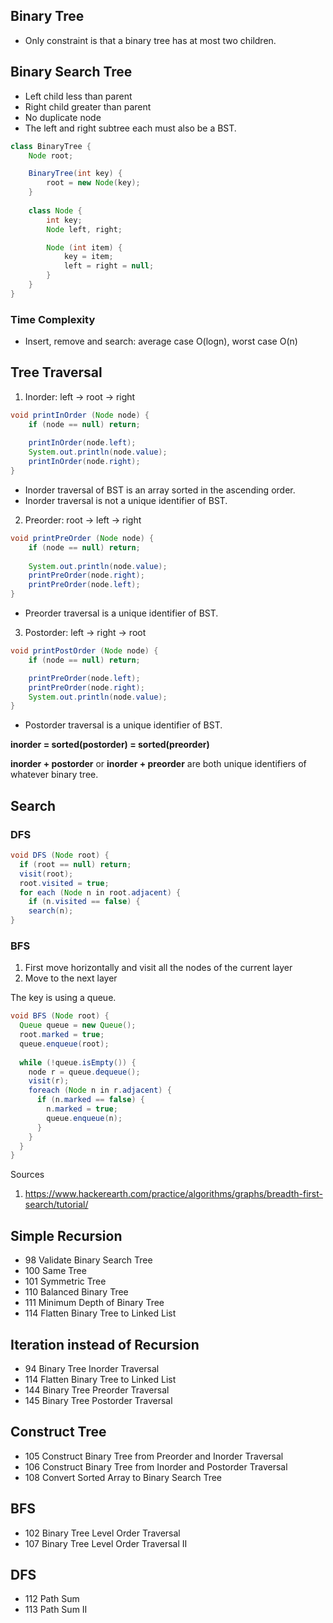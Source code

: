 ## Binary Tree
* Only constraint is that a binary tree has at most two children.

## Binary Search Tree
* Left child less than parent
* Right child greater than parent
* No duplicate node
* The left and right subtree each must also be a BST.

```java
class BinaryTree {
    Node root;

    BinaryTree(int key) {
        root = new Node(key);
    }
    
    class Node {
        int key;
        Node left, right;

        Node (int item) {
            key = item;
            left = right = null;
        }
    }
}
```


### Time Complexity
* Insert, remove and search: average case O(logn), worst case O(n)


## Tree Traversal
1. Inorder: left -> root -> right
```java
void printInOrder (Node node) {
    if (node == null) return;
    
    printInOrder(node.left);
    System.out.println(node.value);
    printInOrder(node.right);
}
```
* Inorder traversal of BST is an array sorted in the ascending order.
* Inorder traversal is not a unique identifier of BST.
2. Preorder: root -> left -> right
```java
void printPreOrder (Node node) {
    if (node == null) return;
    
    System.out.println(node.value);
    printPreOrder(node.right);
    printPreOrder(node.left);
}
```
* Preorder traversal is a unique identifier of BST.

3. Postorder: left -> right -> root
```java
void printPostOrder (Node node) {
    if (node == null) return;

    printPreOrder(node.left);
    printPreOrder(node.right);
    System.out.println(node.value);
}
```
* Postorder traversal is a unique identifier of BST.

**inorder = sorted(postorder) = sorted(preorder)**

**inorder + postorder** or **inorder + preorder** are both unique identifiers of whatever binary tree.

## Search
### DFS
```java
void DFS (Node root) {
  if (root == null) return;
  visit(root);
  root.visited = true;
  for each (Node n in root.adjacent) {
    if (n.visited == false) {
    search(n);
}
```
### BFS
1. First move horizontally and visit all the nodes of the current layer
2. Move to the next layer

The key is using a queue.
```java
void BFS (Node root) {
  Queue queue = new Queue();
  root.marked = true;
  queue.enqueue(root);
  
  while (!queue.isEmpty()) {
    node r = queue.dequeue();
    visit(r);
    foreach (Node n in r.adjacent) {
      if (n.marked == false) {
        n.marked = true;
        queue.enqueue(n);
      }
    }
  }
}
```
Sources
1. https://www.hackerearth.com/practice/algorithms/graphs/breadth-first-search/tutorial/

## Simple Recursion
* 98 Validate Binary Search Tree
* 100 Same Tree
* 101 Symmetric Tree
* 110 Balanced Binary Tree
* 111 Minimum Depth of Binary Tree
* 114 Flatten Binary Tree to Linked List

## Iteration instead of Recursion
* 94 Binary Tree Inorder Traversal
* 114 Flatten Binary Tree to Linked List
* 144 Binary Tree Preorder Traversal
* 145 Binary Tree Postorder Traversal

## Construct Tree
* 105 Construct Binary Tree from Preorder and Inorder Traversal
* 106 Construct Binary Tree from Inorder and Postorder Traversal
* 108 Convert Sorted Array to Binary Search Tree

## BFS
* 102 Binary Tree Level Order Traversal
* 107 Binary Tree Level Order Traversal II

## DFS
* 112 Path Sum
* 113 Path Sum II



